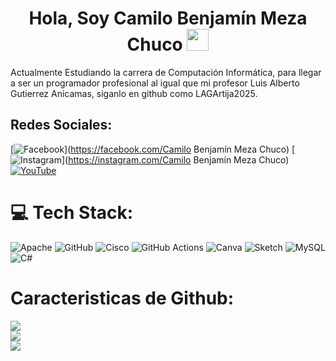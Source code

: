 <h1 align="center"><b> Hola, Soy Camilo Benjamín Meza Chuco </b><img src="https://media.giphy.com/media/hvRJCLFzcasrR4ia7z/giphy.gif" width="35"></h1>
Actualmente Estudiando la carrera de Computación Informática, para llegar a ser un programador profesional al igual que mi  profesor Luis Alberto Gutierrez Anicamas, siganlo en github como LAGArtija2025. 


## Redes Sociales:
[![Facebook](https://img.shields.io/badge/Facebook-%231877F2.svg?logo=Facebook&logoColor=white)](https://facebook.com/Camilo Benjamín Meza Chuco) [![Instagram](https://img.shields.io/badge/Instagram-%23E4405F.svg?logo=Instagram&logoColor=white)](https://instagram.com/Camilo Benjamín Meza Chuco) [![YouTube](https://img.shields.io/badge/YouTube-%23FF0000.svg?logo=YouTube&logoColor=white)](https://youtube.com/@UCVcYLA48NIJhXfJBywU0Zvg) 

# 💻 Tech Stack:
![Apache](https://img.shields.io/badge/apache-%23D42029.svg?style=for-the-badge&logo=apache&logoColor=white) ![GitHub](https://img.shields.io/badge/github-%23121011.svg?style=for-the-badge&logo=github&logoColor=white) ![Cisco](https://img.shields.io/badge/cisco-%23049fd9.svg?style=for-the-badge&logo=cisco&logoColor=black) ![GitHub Actions](https://img.shields.io/badge/github%20actions-%232671E5.svg?style=for-the-badge&logo=githubactions&logoColor=white) ![Canva](https://img.shields.io/badge/Canva-%2300C4CC.svg?style=for-the-badge&logo=Canva&logoColor=white) ![Sketch](https://img.shields.io/badge/Sketch-FFB387?style=for-the-badge&logo=sketch&logoColor=black) ![MySQL](https://img.shields.io/badge/mysql-4479A1.svg?style=for-the-badge&logo=mysql&logoColor=white) ![C#](https://img.shields.io/badge/c%23-%23239120.svg?style=for-the-badge&logo=csharp&logoColor=white)
# Caracteristicas de Github:
![](https://github-readme-stats.vercel.app/api?username=B3nj4m1nMC&theme=tokyonight&hide_border=false&include_all_commits=false&count_private=false)<br/>
![](https://nirzak-streak-stats.vercel.app/?user=B3nj4m1nMC&theme=tokyonight&hide_border=false)<br/>
![](https://github-readme-stats.vercel.app/api/top-langs/?username=B3nj4m1nMC&theme=tokyonight&hide_border=false&include_all_commits=false&count_private=false&layout=compact)

